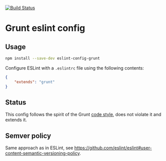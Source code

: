 [![Build Status](https://travis-ci.org/jquery/eslint-config-grunt.svg)](https://travis-ci.org/jquery/eslint-config-grunt)

# Grunt eslint config

## Usage

```sh
npm install --save-dev eslint-config-grunt
```

Configure ESLint with a `.eslintrc` file using the following contents:
```json
{
	"extends": "grunt"
}
```

## Status

This config follows the spirit of the Grunt [code style](http://gruntjs.com/contributing#syntax), does not violate it and extends it.

## Semver policy

Same approach as in ESLint, see https://github.com/eslint/eslint#user-content-semantic-versioning-policy.
